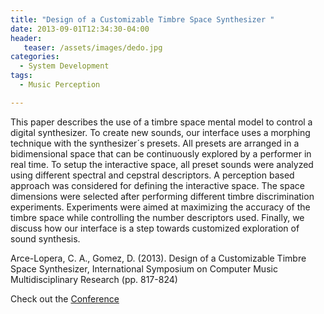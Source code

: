 ```yaml
---
title: "Design of a Customizable Timbre Space Synthesizer "
date: 2013-09-01T12:34:30-04:00
header:
   teaser: /assets/images/dedo.jpg
categories:
  - System Development
tags:
  - Music Perception

---
```


This paper describes the use of a timbre space mental model to control
a digital synthesizer. To create new sounds, our interface uses a morphing
technique with the synthesizer´s presets. All presets are arranged in a bidimensional
space that can be continuously explored by a performer in real
time. To setup the interactive space, all preset sounds were analyzed using different
spectral and cepstral descriptors. A perception based approach was considered
for defining the interactive space. The space dimensions were selected
after performing different timbre discrimination experiments. Experiments were
aimed at maximizing the accuracy of the timbre space while controlling the
number descriptors used. Finally, we discuss how our interface is a step towards
customized exploration of sound synthesis.

Arce-Lopera, C. A., Gomez, D. (2013). 
Design of a Customizable Timbre Space Synthesizer,
 International Symposium on Computer Music Multidisciplinary Research (pp. 817-824) 

Check out the [Conference][URL] 

[URL]:  https://link.springer.com/conference/cmmr